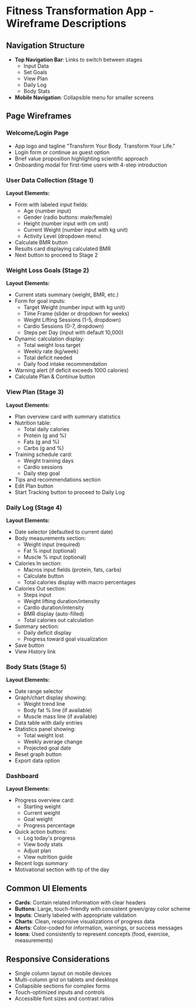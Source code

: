 
# Fitness Transformation App - Wireframe Descriptions

## Navigation Structure

- **Top Navigation Bar**: Links to switch between stages
  - Input Data
  - Set Goals
  - View Plan
  - Daily Log
  - Body Stats
- **Mobile Navigation**: Collapsible menu for smaller screens

## Page Wireframes

### Welcome/Login Page

- App logo and tagline "Transform Your Body. Transform Your Life."
- Login form or continue as guest option
- Brief value proposition highlighting scientific approach
- Onboarding modal for first-time users with 4-step introduction

### User Data Collection (Stage 1)

**Layout Elements:**
- Form with labeled input fields:
  - Age (number input)
  - Gender (radio buttons: male/female)
  - Height (number input with cm unit)
  - Current Weight (number input with kg unit)
  - Activity Level (dropdown menu)
- Calculate BMR button
- Results card displaying calculated BMR
- Next button to proceed to Stage 2

### Weight Loss Goals (Stage 2)

**Layout Elements:**
- Current stats summary (weight, BMR, etc.)
- Form for goal inputs:
  - Target Weight (number input with kg unit)
  - Time Frame (slider or dropdown for weeks)
  - Weight Lifting Sessions (1-5, dropdown)
  - Cardio Sessions (0-7, dropdown)
  - Steps per Day (input with default 10,000)
- Dynamic calculation display:
  - Total weight loss target
  - Weekly rate (kg/week)
  - Total deficit needed
  - Daily food intake recommendation
- Warning alert (if deficit exceeds 1000 calories)
- Calculate Plan & Continue button

### View Plan (Stage 3)

**Layout Elements:**
- Plan overview card with summary statistics
- Nutrition table:
  - Total daily calories
  - Protein (g and %)
  - Fats (g and %)
  - Carbs (g and %)
- Training schedule card:
  - Weight training days
  - Cardio sessions
  - Daily step goal
- Tips and recommendations section
- Edit Plan button
- Start Tracking button to proceed to Daily Log

### Daily Log (Stage 4)

**Layout Elements:**
- Date selector (defaulted to current date)
- Body measurements section:
  - Weight input (required)
  - Fat % input (optional)
  - Muscle % input (optional)
- Calories In section:
  - Macros input fields (protein, fats, carbs)
  - Calculate button
  - Total calories display with macro percentages
- Calories Out section:
  - Steps input
  - Weight lifting duration/intensity
  - Cardio duration/intensity
  - BMR display (auto-filled)
  - Total calories out calculation
- Summary section:
  - Daily deficit display
  - Progress toward goal visualization
- Save button
- View History link

### Body Stats (Stage 5)

**Layout Elements:**
- Date range selector
- Graph/chart display showing:
  - Weight trend line
  - Body fat % line (if available)
  - Muscle mass line (if available)
- Data table with daily entries
- Statistics panel showing:
  - Total weight lost
  - Weekly average change
  - Projected goal date
- Reset graph button
- Export data option

### Dashboard

**Layout Elements:**
- Progress overview card:
  - Starting weight
  - Current weight
  - Goal weight
  - Progress percentage
- Quick action buttons:
  - Log today's progress
  - View body stats
  - Adjust plan
  - View nutrition guide
- Recent logs summary
- Motivational section with tip of the day

## Common UI Elements

- **Cards**: Contain related information with clear headers
- **Buttons**: Large, touch-friendly with consistent green/gray color scheme
- **Inputs**: Clearly labeled with appropriate validation
- **Charts**: Clean, responsive visualizations of progress data
- **Alerts**: Color-coded for information, warnings, or success messages
- **Icons**: Used consistently to represent concepts (food, exercise, measurements)

## Responsive Considerations

- Single column layout on mobile devices
- Multi-column grid on tablets and desktops
- Collapsible sections for complex forms
- Touch-optimized inputs and controls
- Accessible font sizes and contrast ratios
